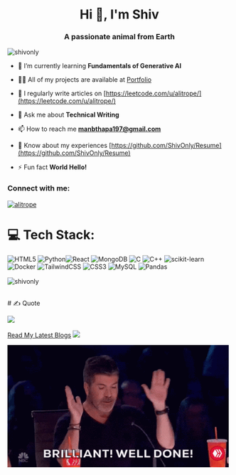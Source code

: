 <h1 align="center">Hi 👋, I'm Shiv </h1>
<h3 align="center">A passionate animal from Earth</h3>

<p align="left"> <img src="https://komarev.com/ghpvc/?username=shivonly&label=Profile%20views&color=0e75b6&style=flat" alt="shivonly" /> </p>

- 🌱 I’m currently learning **Fundamentals of Generative AI**

- 👨‍💻 All of my projects are available at [Portfolio](https://shivonly.github.io/Portfolio/)

- 📝 I regularly write articles on [https://leetcode.com/u/alitrope/](https://leetcode.com/u/alitrope/)

- 💬 Ask me about **Technical Writing**

- 📫 How to reach me **manbthapa197@gmail.com**

- 📄 Know about my experiences [https://github.com/ShivOnly/Resume](https://github.com/ShivOnly/Resume)

- ⚡ Fun fact **World Hello!**

<h3 align="left">Connect with me:</h3>
<p align="left">
<a href="https://www.leetcode.com/alitrope" target="blank"><img align="center" src="https://raw.githubusercontent.com/rahuldkjain/github-profile-readme-generator/master/src/images/icons/Social/leet-code.svg" alt="alitrope" height="30" width="40" /></a>
</p>

# 💻 Tech Stack:
![HTML5](https://img.shields.io/badge/html5-%23E34F26.svg?style=for-the-badge&logo=html5&logoColor=white)  ![Python](https://img.shields.io/badge/python-3670A0?style=for-the-badge&logo=python&logoColor=ffdd54)![React](https://img.shields.io/badge/react-%2320232a.svg?style=for-the-badge&logo=react&logoColor=%2361DAFB) ![MongoDB](https://img.shields.io/badge/MongoDB-%234ea94b.svg?style=for-the-badge&logo=mongodb&logoColor=white) ![C](https://img.shields.io/badge/c-%2300599C.svg?style=for-the-badge&logo=c&logoColor=white) ![C++](https://img.shields.io/badge/c++-%2300599C.svg?style=for-the-badge&logo=c%2B%2B&logoColor=white) ![scikit-learn](https://img.shields.io/badge/scikit--learn-%23F7931E.svg?style=for-the-badge&logo=scikit-learn&logoColor=white) ![Docker](https://img.shields.io/badge/docker-%230db7ed.svg?style=for-the-badge&logo=docker&logoColor=white) ![TailwindCSS](https://img.shields.io/badge/tailwindcss-%2338B2AC.svg?style=for-the-badge&logo=tailwind-css&logoColor=white) ![CSS3](https://img.shields.io/badge/css3-%231572B6.svg?style=for-the-badge&logo=css3&logoColor=white) ![MySQL](https://img.shields.io/badge/mysql-4479A1.svg?style=for-the-badge&logo=mysql&logoColor=white) ![Pandas](https://img.shields.io/badge/pandas-%23150458.svg?style=for-the-badge&logo=pandas&logoColor=white)



<p><img align="center" src="https://github-readme-stats.vercel.app/api/top-langs?username=shivonly&show_icons=true&locale=en&layout=compact" alt="shivonly" /></p><!-- Proudly created with GPRM ( https://gprm.itsvg.in ) -->

<br>
# ✍️ Quote


![](https://quotes-github-readme.vercel.app/api?type=horizontal&theme=radical)



[Read My Latest Blogs](https://leetcode.com/discuss/post/7130792/important-subreddits-to-follow-for-becom-x5r5/)
[![](https://visitcount.itsvg.in/api?id=ShivOnly&icon=0&color=0)](https://visitcount.itsvg.in)

<!-- Proudly created with GPRM ( https://gprm.itsvg.in ) -->

![Coding GIF](./tenor.gif)



